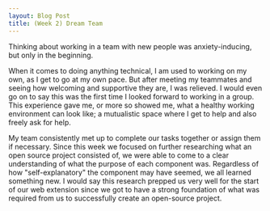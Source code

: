 ```yaml
---
layout: Blog Post
title: (Week 2) Dream Team
---
```





Thinking about working in a team with new people was anxiety-inducing, but only in the beginning. 


When it comes to doing anything technical, I am used to working on my own, as I get to go at my own pace. But after meeting my teammates and seeing how welcoming and supportive they are, I was relieved. I would even go on to say this was the first time I looked forward to working in a group. This experience gave me, or more so showed me, what a healthy working environment can look like; a mutualistic space where I get to help and also freely ask for help. 

<!--more-->


My team consistently met up to complete our tasks together or assign them if necessary.
Since this week we focused on further researching what an open source project consisted of, we were able to come to a clear understanding of what the purpose of each component was. Regardless of how "self-explanatory" the component may have seemed, we all learned something new. I would say this research prepped us very well for the start of our web extension since we got to have a strong foundation of what was required from us to successfully create an open-source project. 



 




